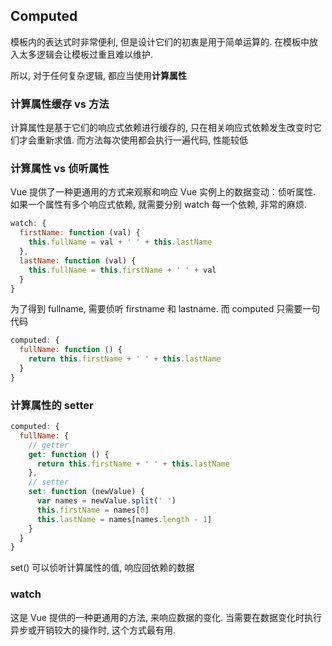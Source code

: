 ## Computed

模板内的表达式时非常便利, 但是设计它们的初衷是用于简单运算的. 在模板中放入太多逻辑会让模板过重且难以维护.

所以, 对于任何复杂逻辑, 都应当使用**计算属性**

### 计算属性缓存 vs 方法

计算属性是基于它们的响应式依赖进行缓存的, 只在相关响应式依赖发生改变时它们才会重新求值. 而方法每次使用都会执行一遍代码, 性能较低

### 计算属性 vs 侦听属性

Vue 提供了一种更通用的方式来观察和响应 Vue 实例上的数据变动：侦听属性. 如果一个属性有多个响应式依赖, 就需要分别 watch 每一个依赖, 非常的麻烦.

```javascript
watch: {
  firstName: function (val) {
    this.fullName = val + ' ' + this.lastName
  },
  lastName: function (val) {
    this.fullName = this.firstName + ' ' + val
  }
}
```

为了得到 fullname, 需要侦听 firstname 和 lastname. 而 computed 只需要一句代码

```javascript
computed: {
  fullName: function () {
    return this.firstName + ' ' + this.lastName
  }
}
```

### 计算属性的 setter

```javascript
computed: {
  fullName: {
    // getter
    get: function () {
      return this.firstName + ' ' + this.lastName
    },
    // setter
    set: function (newValue) {
      var names = newValue.split(' ')
      this.firstName = names[0]
      this.lastName = names[names.length - 1]
    }
  }
}
```

set() 可以侦听计算属性的值, 响应回依赖的数据

### watch

这是 Vue 提供的一种更通用的方法, 来响应数据的变化. 当需要在数据变化时执行异步或开销较大的操作时, 这个方式最有用.
